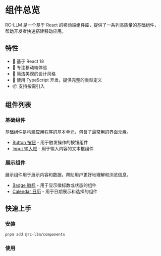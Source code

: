 # 组件总览

RC-LLM 是一个基于 React 的移动端组件库，提供了一系列高质量的基础组件，帮助开发者快速搭建移动应用。

## 特性

- 🚀 基于 React 18
- 📱 专注移动端体验
- 🎨 简洁美观的设计风格
- 💪 使用 TypeScript 开发，提供完整的类型定义
- 📦 支持按需引入

## 组件列表

### 基础组件

基础组件是构建应用程序的基本单元，包含了最常用的界面元素。

- [Button 按钮](/components/button) - 用于触发操作的按钮组件
- [Input 输入框](/components/input) - 用于输入内容的文本框组件

### 展示组件

展示组件用于展示内容和数据，帮助用户更好地理解和浏览信息。

- [Badge 徽标](/components/badge) - 用于显示徽标数或状态的组件
- [Calendar 日历](/components/calendar) - 用于日期展示和选择的组件

## 快速上手

### 安装

```bash
pnpm add @rc-llm/components
```

### 使用

<!-- ```jsx
import { Button } from '@rc-llm/components';
// import '@rc-llm/components/dist/style.css';

function App() {
  return (
    <Button type="primary">开始使用</Button>
  );
} -->

```

```

